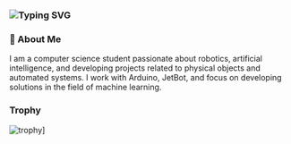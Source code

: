 ### ![Typing SVG](https://readme-typing-svg.herokuapp.com?font=arimo&weight=600&pause=1000&color=079EF7&width=435&lines=Hi+there+%F0%9F%91%8B%2C+I'm+Maks+Mr1necs)

### 🚀 About Me

I am a computer science student passionate about robotics, artificial intelligence, and developing projects related to physical objects and automated systems. I work with Arduino, JetBot, and focus on developing solutions in the field of machine learning.

### Trophy
![trophy](https://github-profile-trophy.vercel.app/?username=mr1necs&column=8&theme=gruvbox&no-frame=true)]
